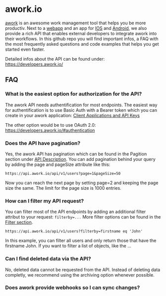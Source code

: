 # awork.io
[awork](https://www.awork.io/) is an awesome work management tool that helps you be more productiv. Next to a [webapp](https://app.awork.io/) and an app for [IOS](https://apps.apple.com/de/app/awork-organisiere-dein-team/id1466945183) and [Android](https://play.google.com/store/apps/details?id=io.awork&hl=gsw&gl=US), we also provide a rich API that enables external developers to integrate awork into their workflows.
In this github repo you will find important infos, a FAQ with the most frequently asked questions and code examples that helps you get started even faster.

Detailed infos about the API can be found under: https://developers.awork.io/

## FAQ

### What is the easiest option for authorization for the API?
The awork API needs authentification for most endpoints. The easiest way for authentification is to use Basic Auth with a Bearer token which you can create in your awork application: [Client Applications and API Keys](https://support.awork.io/hc/en-us/articles/360002815960-Client-Applications-and-API-Keys)

The other option would be to use OAuth 2.0: https://developers.awork.io/#authentication

### Does the API have pagination?
Yes, the awork API has pagination which can be found in the Pagition section under [API Description](https://developers.awork.io/#api-description). You can add pagination behind your query by adding the page and pageSize attribute like this:
```
https://api.awork.io/api/v1/users?page=1&pageSize=50
```
Now you can reach the next page by setting page=2 and keeping the page size the same. The limit for the page size is 1000 entries.

### How can I filter my API request?
You can filter most of the API endpoints by adding an additional filter attribut to your request: ```filterby=...```
More filter options can be found in the [Filter section](https://developers.awork.io/#api-description).
```
https://api.awork.io/api/v1/users?filterby=firstname eq 'John'
```
In this example, you can filter all users and only return those that have the firstname John.
If you want to filter a list of objects, like the ...

### Can I find deleted data via the API?
No, deleted data cannot be requested from the API. Instead of deleting data completly, we recommend using the archiving option whenever possible.

### Does awork provide webhooks so I can sync changes?
